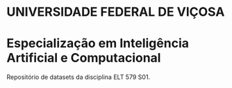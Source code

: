 # UNIVERSIDADE FEDERAL DE VIÇOSA
# Especialização em Inteligência Artificial e Computacional

Repositório de datasets da disciplina ELT 579 S01.

